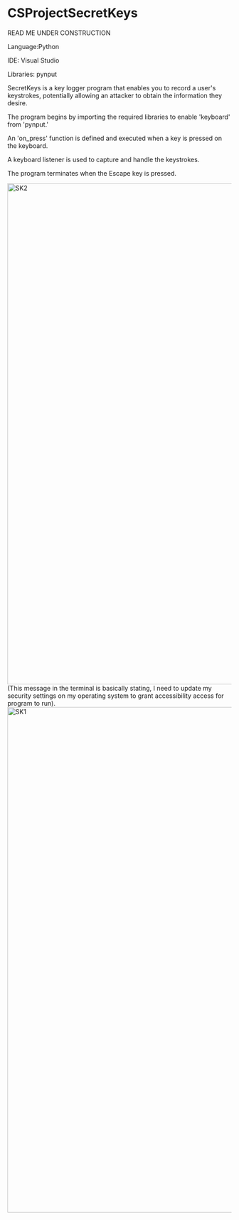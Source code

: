 # CSProjectSecretKeys

READ ME UNDER CONSTRUCTION

Language:Python

IDE: Visual Studio

Libraries: pynput

SecretKeys is a key logger program that enables you to record a user's keystrokes, potentially allowing an attacker to obtain the information they desire. 

The program begins by importing the required libraries to enable 'keyboard' from 'pynput.' 

An 'on_press' function is defined and executed when a key is pressed on the keyboard.

A keyboard listener is used to capture and handle the keystrokes. 

The program terminates when the Escape key is pressed.

<img width="1127" alt="SK2" src="https://github.com/CMoret/CSProjectSecretKeys/assets/134563934/dacca131-6560-46f7-8218-6398b99039d4">
(This message in the terminal is basically stating, I need to update my security settings on my operating system to grant accessibility access for program to run).


<img width="1137" alt="SK1" src="https://github.com/CMoret/CSProjectSecretKeys/assets/134563934/d65066cc-0fbf-48fa-a037-25cff88926cc">
